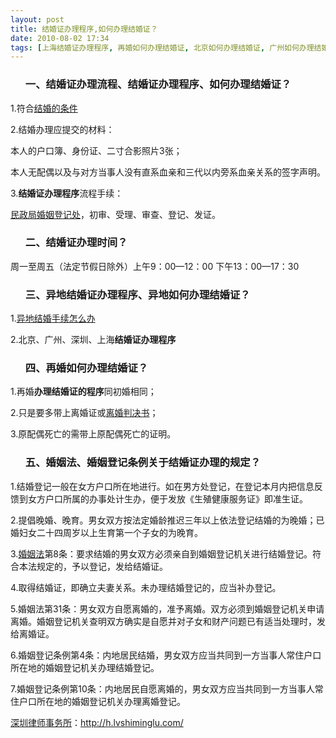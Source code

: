 ```yaml
---
layout: post
title: 结婚证办理程序,如何办理结婚证？
date: 2010-08-02 17:34
tags: [上海结婚证办理程序, 再婚如何办理结婚证, 北京如何办理结婚证, 广州如何办理结婚证, 异地如何办理结婚证, 异地结婚证办理程序, 怎样办理结婚证, 深圳离婚律师咨询, 深圳结婚证办理程序, 程序, 结婚证办理时间, 结婚证办理流程, 结婚证怎么办理, 结婚证需要什么手续]
---
```

<ol>
<h3>一、结婚证办理流程、结婚证办理程序、如何办理结婚证？</h3>
</ol>
1.符合<a href="http://h.lvshiminglu.com/law/231.html" target="_blank">结婚的条件</a>

2.结婚办理应提交的材料：

本人的户口簿、身份证、二寸合影照片3张；

本人无配偶以及与对方当事人没有直系血亲和三代以内旁系血亲关系的签字声明。

3.<strong>结婚证办理程序</strong>流程手续：

<a href="http://h.lvshiminglu.com/law/174.html" target="_blank">民政局婚姻登记处</a>，初审、受理、审查、登记、发证。
<ol>
<h3>二、结婚证办理时间？</h3>
</ol>
周一至周五（法定节假日除外）上午9：00—12：00 下午13：00—17：30
<ol>
<h3>三、异地结婚证办理程序、异地如何办理结婚证？</h3>
</ol>
1.<a href="http://h.lvshiminglu.com/law/231.html" target="_blank">异地结婚手续怎么办</a>

2.北京、广州、深圳、上海<strong>结婚证办理程序</strong>
<ol>
<h3>四、再婚如何办理结婚证？</h3>
</ol>
1.再婚<strong>办理结婚证的程序</strong>同初婚相同；

2.只是要多带上离婚证或<a href="http://h.lvshiminglu.com/law/224.html" target="_blank">离婚判决书</a>；

3.原配偶死亡的需带上原配偶死亡的证明。
<ol>
<h3>五、婚姻法、婚姻登记条例关于结婚证办理的规定？</h3>
</ol>
1.结婚登记一般在女方户口所在地进行。如在男方处登记，在登记本月内把信息反馈到女方户口所属的办事处计生办，便于发放《生殖健康服务证》即准生证。

2.提倡晚婚、晚育。男女双方按法定婚龄推迟三年以上依法登记结婚的为晚婚；已婚妇女二十四周岁以上生育第一个子女的为晚育。

3.<a href="http://h.lvshiminglu.com/law/189.html" target="_blank">婚姻法</a>第8条：要求结婚的男女双方必须亲自到婚姻登记机关进行结婚登记。符合本法规定的，予以登记，发给结婚证。

4.取得结婚证，即确立夫妻关系。未办理结婚登记的，应当补办登记。

5.婚姻法第31条：男女双方自愿离婚的，准予离婚。双方必须到婚姻登记机关申请离婚。婚姻登记机关查明双方确实是自愿并对子女和财产问题已有适当处理时，发给离婚证。

6.婚姻登记条例第4条：内地居民结婚，男女双方应当共同到一方当事人常住户口所在地的婚姻登记机关办理结婚登记。

7.婚姻登记条例第10条：内地居民自愿离婚的，男女双方应当共同到一方当事人常住户口所在地的婚姻登记机关办理离婚登记。

<a href="http://h.lvshiminglu.com/">深圳律师事务所</a>：<a href="http://h.lvshiminglu.com/">http://h.lvshiminglu.com/</a>

